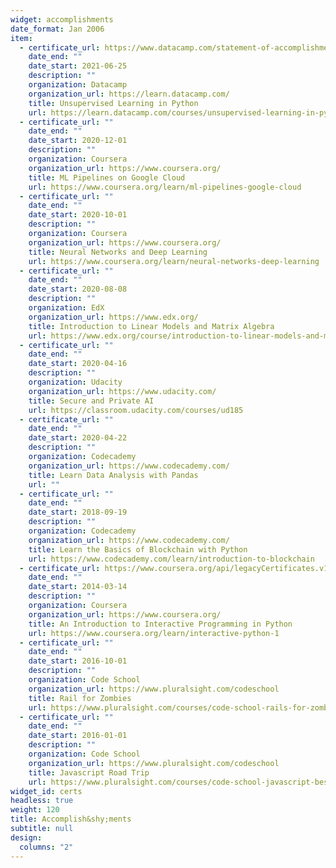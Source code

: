 ```yaml
---
widget: accomplishments
date_format: Jan 2006
item:
  - certificate_url: https://www.datacamp.com/statement-of-accomplishment/course/2f83e89e2288d1316a79949a6e72cd5b012066d2
    date_end: ""
    date_start: 2021-06-25
    description: ""
    organization: Datacamp
    organization_url: https://learn.datacamp.com/
    title: Unsupervised Learning in Python
    url: https://learn.datacamp.com/courses/unsupervised-learning-in-python
  - certificate_url: ""
    date_end: ""
    date_start: 2020-12-01
    description: ""
    organization: Coursera
    organization_url: https://www.coursera.org/
    title: ML Pipelines on Google Cloud
    url: https://www.coursera.org/learn/ml-pipelines-google-cloud
  - certificate_url: ""
    date_end: ""
    date_start: 2020-10-01
    description: ""
    organization: Coursera
    organization_url: https://www.coursera.org/
    title: Neural Networks and Deep Learning
    url: https://www.coursera.org/learn/neural-networks-deep-learning
  - certificate_url: ""
    date_end: ""
    date_start: 2020-08-08
    description: ""
    organization: EdX
    organization_url: https://www.edx.org/
    title: Introduction to Linear Models and Matrix Algebra
    url: https://www.edx.org/course/introduction-to-linear-models-and-matrix-algebra
  - certificate_url: ""
    date_end: ""
    date_start: 2020-04-16
    description: ""
    organization: Udacity
    organization_url: https://www.udacity.com/
    title: Secure and Private AI
    url: https://classroom.udacity.com/courses/ud185
  - certificate_url: ""
    date_end: ""
    date_start: 2020-04-22
    description: ""
    organization: Codecademy
    organization_url: https://www.codecademy.com/
    title: Learn Data Analysis with Pandas
    url: ""
  - certificate_url: ""
    date_end: ""
    date_start: 2018-09-19
    description: ""
    organization: Codecademy
    organization_url: https://www.codecademy.com/
    title: Learn the Basics of Blockchain with Python
    url: https://www.codecademy.com/learn/introduction-to-blockchain
  - certificate_url: https://www.coursera.org/api/legacyCertificates.v1/spark/statementOfAccomplishment/972072~247467/pdf
    date_end: ""
    date_start: 2014-03-14
    description: ""
    organization: Coursera
    organization_url: https://www.coursera.org/
    title: An Introduction to Interactive Programming in Python
    url: https://www.coursera.org/learn/interactive-python-1
  - certificate_url: ""
    date_end: ""
    date_start: 2016-10-01
    description: ""
    organization: Code School
    organization_url: https://www.pluralsight.com/codeschool
    title: Rail for Zombies
    url: https://www.pluralsight.com/courses/code-school-rails-for-zombies
  - certificate_url: ""
    date_end: ""
    date_start: 2016-01-01
    description: ""
    organization: Code School
    organization_url: https://www.pluralsight.com/codeschool
    title: Javascript Road Trip
    url: https://www.pluralsight.com/courses/code-school-javascript-best-practices
widget_id: certs
headless: true
weight: 120
title: Accomplish&shy;ments
subtitle: null
design:
  columns: "2"
---
```

